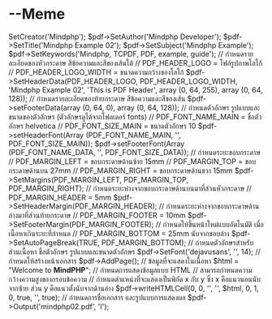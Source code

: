 # --Meme
<?php
// เรียกไฟล์ TCPDF Library เข้ามาใช้งาน กำหนดที่อยู่ตามที่แตกไฟล์ไว้
require_once('tcpdf.php');

// เรียกใช้ Class TCPDF กำหนดรายละเอียดของหน้ากระดาษ
// PDF_PAGE_ORIENTATION = กระดาษแนวตั้ง
// PDF_UNIT = หน่วยวัดขนาดของกระดาษเป็นมิลลิเมตร (mm)
// PDF_PAGE_FORMAT = รูปแบบของกระดาษเป็น A4
$pdf = new TCPDF(PDF_PAGE_ORIENTATION, PDF_UNIT, PDF_PAGE_FORMAT, true, 'UTF-8');

// กำหนดคุณสมบัติของไฟล์ PDF เช่น ผู้สร้างไฟล์ หัวข้อไฟล์ คำค้น 
$pdf->SetCreator('Mindphp');
$pdf->SetAuthor('Mindphp Developer');
$pdf->SetTitle('Mindphp Example 02');
$pdf->SetSubject('Mindphp Example');
$pdf->SetKeywords('Mindphp, TCPDF, PDF, example, guide');

// กำหนดรายละเอียดของหัวกระดาษ สีข้อความและสีของเส้นใต้
// PDF_HEADER_LOGO = ไฟล์รูปภาพโลโก้
// PDF_HEADER_LOGO_WIDTH = ขนาดความกว้างของโลโก้
$pdf->SetHeaderData(PDF_HEADER_LOGO, PDF_HEADER_LOGO_WIDTH, 'Mindphp Example 02', 'This is PDF Header', array (0, 64, 255), array (0, 64, 128));

// กำหนดรายละเอียดของท้ายกระดาษ สีข้อความและสีของเส้น
$pdf->setFooterData(array (0, 64, 0), array (0, 64, 128));

// กำหนดตัวอักษร รูปแบบและขนาดของตัวอักษร (ตัวอักษรดูได้จากโฟลเดอร์ fonts)
// PDF_FONT_NAME_MAIN = ชื่อตัวอักษร helvetica
// PDF_FONT_SIZE_MAIN = ขนาดตัวอักษร 10
$pdf->setHeaderFont(Array (PDF_FONT_NAME_MAIN, '', PDF_FONT_SIZE_MAIN));
$pdf->setFooterFont(Array (PDF_FONT_NAME_DATA, '', PDF_FONT_SIZE_DATA));

// กำหนดระยะขอบกระดาษ
// PDF_MARGIN_LEFT = ขอบกระดาษด้านซ้าย 15mm
// PDF_MARGIN_TOP = ขอบกระดาษด้านบน 27mm
// PDF_MARGIN_RIGHT = ขอบกระดาษด้านขวา 15mm
$pdf->SetMargins(PDF_MARGIN_LEFT, PDF_MARGIN_TOP, PDF_MARGIN_RIGHT);

// กำหนดระยะห่างจากขอบกระดาษด้านบนมาที่ส่วนหัวกระดาษ
// PDF_MARGIN_HEADER = 5mm
$pdf->SetHeaderMargin(PDF_MARGIN_HEADER);
// กำหนดระยะห่างจากขอบกระดาษด้านล่างมาที่ส่วนท้ายกระดาษ
// PDF_MARGIN_FOOTER = 10mm
$pdf->SetFooterMargin(PDF_MARGIN_FOOTER);

// กำหนดให้ขึ้นหน้าใหม่แบบอัตโนมัติ เมื่อเนื้อหาเกินระยะที่กำหนด
// PDF_MARGIN_BOTTOM = 25mm นับจากขอบล่าง
$pdf->SetAutoPageBreak(TRUE, PDF_MARGIN_BOTTOM);

// กำหนดตัวอักษรสำหรับส่วนเนื้อหา ชื่อตัวอักษร รูปแบบและขนาดตัวอักษร
$pdf->SetFont('dejavusans', '', 14);

// กำหนดให้สร้างหน้าเอกสาร
$pdf->AddPage();

// ข้อมูลที่จะแสดงในเนื้อหา
$html = "Welcome to <b>MindPHP</b>";

// กำหนดการแสดงข้อมูลแบบ HTML 
// สามารถกำหนดความกว้างความสูงของกรอบข้อความ 
// กำหนดตำแหน่งที่จะแสดงเป็นพิกัด x กับ y ซึ่ง x คือแนวนอนนับจากซ้าย ส่วน y คือแนวตั้งนับจากด้านล่าง
$pdf->writeHTMLCell(0, 0, '', '', $html, 0, 1, 0, true, '', true);

// กำหนดการชื่อเอกสาร และรูปแบบการแสดงผล
$pdf->Output('mindphp02.pdf', 'I');
